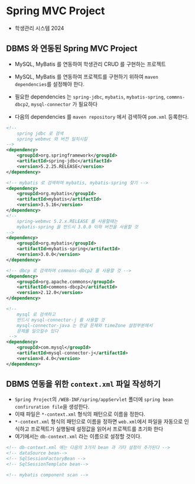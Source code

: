 # Spring MVC Project
- 학생관리 시스템 2024

## DBMS 와 연동된 Spring MVC Project
- MySQL, MyBatis 를 연동하여 학생관리 CRUD 를 구현하는 프로젝트
- MySQL, MyBatis 를 연동하여 프로젝트를 구현하기 위하여 `maven dependencies`를 설정해야 한다.
- 필요한 dependencies 는 `spring-jdbc`, `mybatis`, `mybatis-spring`, `commns-dbcp2`, `mysql-connector` 가 필요하다

- 다음의 dependencies 를 `maven repository` 에서 검색하여 `pom.xml` 등록한다.
```xml
<!-- 
	spring jdbc 로 검색 
	spring webmvc 와 버전 일치시킬
-->
<dependency>
    <groupId>org.springframework</groupId>
    <artifactId>spring-jdbc</artifactId>
    <version>5.2.25.RELEASE</version>
</dependency>

<!-- mybatis 로 검색하여 mybatis, mybatis-spring 찾기 -->
<dependency>
    <groupId>org.mybatis</groupId>
    <artifactId>mybatis</artifactId>
    <version>3.5.16</version>
</dependency>
<!-- 
	spring-webmvc 5.2.x.RELEASE 를 사용할때는
	mybatis-spring 을 반드시 3.0.0 이하 버전을 사용할 것
-->
<dependency>
    <groupId>org.mybatis</groupId>
    <artifactId>mybatis-spring</artifactId>
    <version>3.0.0</version>
</dependency>

<!-- dbcp 로 검색하여 commons-dbcp2 를 사용할 것 -->
<dependency>
    <groupId>org.apache.commons</groupId>
    <artifactId>commons-dbcp2</artifactId>
    <version>2.12.0</version>
</dependency>

<!-- 
	mysql 로 검색하고
	반드시 mysql-connector-j 를 사용할 것
	mysql-connector-java 는 한글 문제와 timeZone 설정부분에서
	문제를 일으킬수 있다
 -->
<dependency>
    <groupId>com.mysql</groupId>
    <artifactId>mysql-connector-j</artifactId>
    <version>8.4.0</version>
</dependency>
```

## DBMS 연동을 위한 `context.xml` 파일 작성하기
- `Spring Project`의 `/WEB-INF/spring/appServlet` 폴더에 `spring bean confiruration file`을 생성한다.
- 이때 파일은 `*-context.xml` 형식의 패턴으로 이름을 정한다.
- `*-context.xml` 형식의 패턴으로 이름을 정하면 `web.xml`에서 파일을 자동으로 인식하고 프로젝트가 실행될때 설정값을 읽어서 프로젝트를 초기화 한다
- 여기에서는 `db-context.xml` 라는 이름으로 설정할 것이다.
```xml
<!-- db-context.xml 에는 다음의 3가지 bean 과 기타 설정이 추가된다 -->
<!-- dataSource bean-->
<!-- SqlSessionFactoryBean -->
<!-- SqlSessionTemplate bean-->

<!-- mybatis component scan -->
```